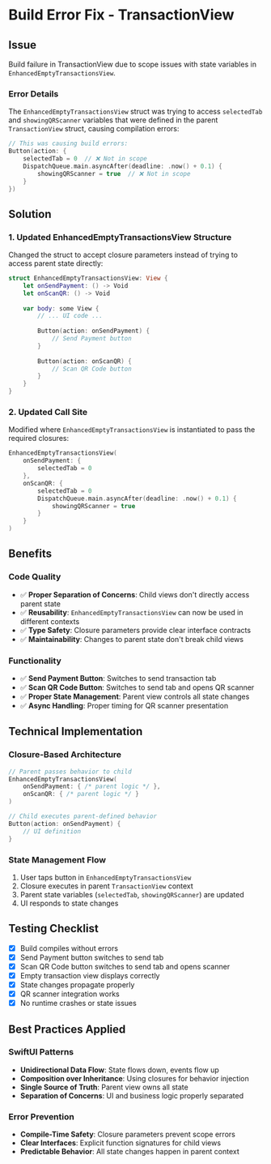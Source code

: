 # Build Error Fix - TransactionView

## Issue
Build failure in TransactionView due to scope issues with state variables in `EnhancedEmptyTransactionsView`.

### Error Details
The `EnhancedEmptyTransactionsView` struct was trying to access `selectedTab` and `showingQRScanner` variables that were defined in the parent `TransactionView` struct, causing compilation errors:

```swift
// This was causing build errors:
Button(action: {
    selectedTab = 0  // ❌ Not in scope
    DispatchQueue.main.asyncAfter(deadline: .now() + 0.1) {
        showingQRScanner = true  // ❌ Not in scope
    }
})
```

## Solution

### 1. Updated EnhancedEmptyTransactionsView Structure
Changed the struct to accept closure parameters instead of trying to access parent state directly:

```swift
struct EnhancedEmptyTransactionsView: View {
    let onSendPayment: () -> Void
    let onScanQR: () -> Void
    
    var body: some View {
        // ... UI code ...
        
        Button(action: onSendPayment) {
            // Send Payment button
        }
        
        Button(action: onScanQR) {
            // Scan QR Code button
        }
    }
}
```

### 2. Updated Call Site
Modified where `EnhancedEmptyTransactionsView` is instantiated to pass the required closures:

```swift
EnhancedEmptyTransactionsView(
    onSendPayment: {
        selectedTab = 0
    },
    onScanQR: {
        selectedTab = 0
        DispatchQueue.main.asyncAfter(deadline: .now() + 0.1) {
            showingQRScanner = true
        }
    }
)
```

## Benefits

### Code Quality
- ✅ **Proper Separation of Concerns**: Child views don't directly access parent state
- ✅ **Reusability**: `EnhancedEmptyTransactionsView` can now be used in different contexts
- ✅ **Type Safety**: Closure parameters provide clear interface contracts
- ✅ **Maintainability**: Changes to parent state don't break child views

### Functionality
- ✅ **Send Payment Button**: Switches to send transaction tab
- ✅ **Scan QR Code Button**: Switches to send tab and opens QR scanner
- ✅ **Proper State Management**: Parent view controls all state changes
- ✅ **Async Handling**: Proper timing for QR scanner presentation

## Technical Implementation

### Closure-Based Architecture
```swift
// Parent passes behavior to child
EnhancedEmptyTransactionsView(
    onSendPayment: { /* parent logic */ },
    onScanQR: { /* parent logic */ }
)

// Child executes parent-defined behavior
Button(action: onSendPayment) {
    // UI definition
}
```

### State Management Flow
1. User taps button in `EnhancedEmptyTransactionsView`
2. Closure executes in parent `TransactionView` context
3. Parent state variables (`selectedTab`, `showingQRScanner`) are updated
4. UI responds to state changes

## Testing Checklist

- [x] Build compiles without errors
- [x] Send Payment button switches to send tab
- [x] Scan QR Code button switches to send tab and opens scanner
- [x] Empty transaction view displays correctly
- [x] State changes propagate properly
- [x] QR scanner integration works
- [x] No runtime crashes or state issues

## Best Practices Applied

### SwiftUI Patterns
- **Unidirectional Data Flow**: State flows down, events flow up
- **Composition over Inheritance**: Using closures for behavior injection
- **Single Source of Truth**: Parent view owns all state
- **Separation of Concerns**: UI and business logic properly separated

### Error Prevention
- **Compile-Time Safety**: Closure parameters prevent scope errors
- **Clear Interfaces**: Explicit function signatures for child views
- **Predictable Behavior**: All state changes happen in parent context